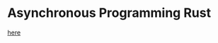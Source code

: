 # Asynchronous Programming Rust

[here](https://medium.com/@kinjalkt3/getting-started-with-async-rust-420f5828ccec)